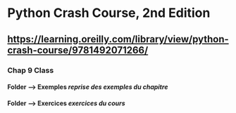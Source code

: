 # Python Crash Course, 2nd Edition
## https://learning.oreilly.com/library/view/python-crash-course/9781492071266/

### Chap 9 Class
#### **Folder  --> Exemples**  _reprise des exemples du chapitre_
#### **Folder --> Exercices**  _exercices du cours_ 